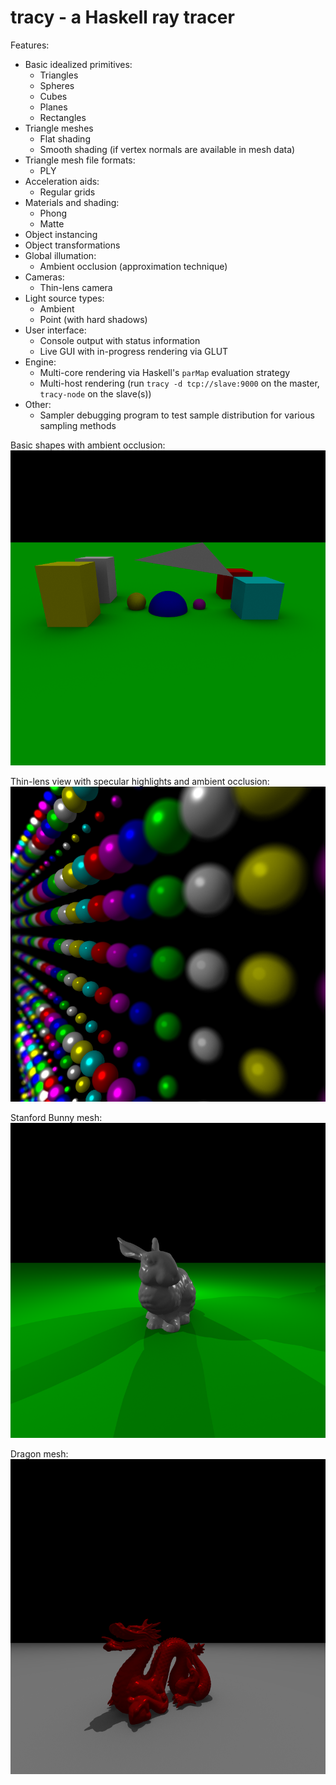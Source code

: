 
tracy - a Haskell ray tracer
============================

Features:

 * Basic idealized primitives:
   - Triangles
   - Spheres
   - Cubes
   - Planes
   - Rectangles
 * Triangle meshes
   - Flat shading
   - Smooth shading (if vertex normals are available in mesh data)
 * Triangle mesh file formats:
   - PLY
 * Acceleration aids:
   - Regular grids
 * Materials and shading:
   - Phong
   - Matte
 * Object instancing
 * Object transformations
 * Global illumation:
   - Ambient occlusion (approximation technique)
 * Cameras:
   - Thin-lens camera
 * Light source types:
   - Ambient
   - Point (with hard shadows)
 * User interface:
   - Console output with status information
   - Live GUI with in-progress rendering via GLUT
 * Engine:
   - Multi-core rendering via Haskell's `parMap` evaluation strategy
   - Multi-host rendering (run `tracy -d tcp://slave:9000` on the master,
     `tracy-node` on the slave(s))
 * Other:
   - Sampler debugging program to test sample distribution for various
     sampling methods

Basic shapes with ambient occlusion:
![demo](/demo.png)

Thin-lens view with specular highlights and ambient occlusion:
![demo2](/demo2.png)

Stanford Bunny mesh:
![demo3](/demo3.png)

Dragon mesh:
![demo4](/demo4.png)
